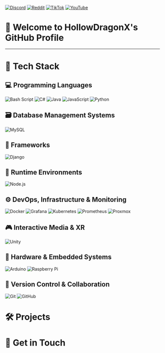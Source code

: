 [![Discord](https://img.shields.io/badge/Discord-%237289DA.svg?logo=discord&logoColor=white)](https://discord.gg/) 
[![Reddit](https://img.shields.io/badge/Reddit-%23FF4500.svg?logo=Reddit&logoColor=white)](https://reddit.com/user/) 
[![TikTok](https://img.shields.io/badge/TikTok-%23000000.svg?logo=TikTok&logoColor=white)](https://tiktok.com/) 
[![YouTube](https://img.shields.io/badge/YouTube-%23FF0000.svg?logo=YouTube&logoColor=white)](https://youtube.com/c/https://www.youtube.com/) 

# 🐉 Welcome to HollowDragonX's GitHub Profile
---

# 🧠 Tech Stack

## 💻 Programming Languages
![Bash Script](https://img.shields.io/badge/bash_script-%23121011.svg?style=for-the-badge&logo=gnu-bash&logoColor=white)
![C#](https://img.shields.io/badge/C%23-239120?style=for-the-badge&logo=unity&logoColor=white)
![Java](https://img.shields.io/badge/Java-ED8B00?style=for-the-badge&logo=openjdk&logoColor=white)
![JavaScript](https://img.shields.io/badge/javascript-%23323330.svg?style=for-the-badge&logo=javascript&logoColor=%23F7DF1E) 
![Python](https://img.shields.io/badge/python-3670A0?style=for-the-badge&logo=python&logoColor=ffdd54)

## 🗃️ Database Management Systems
![MySQL](https://img.shields.io/badge/MySQL-4479A1?style=for-the-badge&logo=mysql&logoColor=white)

## 🧱 Frameworks
![Django](https://img.shields.io/badge/Django-092E20?style=for-the-badge&logo=django&logoColor=green)

## 🧰 Runtime Environments
![Node.js](https://img.shields.io/badge/node.js-339933?style=for-the-badge&logo=Node.js&logoColor=white)

## ⚙️ DevOps, Infrastructure & Monitoring
![Docker](https://img.shields.io/badge/docker-%230db7ed.svg?style=for-the-badge&logo=docker&logoColor=white)
![Grafana](https://img.shields.io/badge/grafana-%23F46800.svg?style=for-the-badge&logo=grafana&logoColor=white)
![Kubernetes](https://img.shields.io/badge/Kubernetes-326CE5?style=for-the-badge&logo=Kubernetes&logoColor=white)
![Prometheus](https://img.shields.io/badge/Prometheus-E6522C?style=for-the-badge&logo=Prometheus&logoColor=white) 
![Proxmox](https://img.shields.io/badge/Proxmox-E57000?&style=for-the-badge&logo=Proxmox&logoColor=white)

## 🎮 Interactive Media & XR
![Unity](https://img.shields.io/badge/unity-%23000000.svg?style=for-the-badge&logo=unity&logoColor=white)


## 🤖 Hardware & Embedded Systems
![Arduino](https://img.shields.io/badge/-Arduino-00979D?style=for-the-badge&logo=Arduino&logoColor=white)
![Raspberry Pi](https://img.shields.io/badge/-Raspberry_Pi-C51A4A?style=for-the-badge&logo=Raspberry-Pi) 

## 📂 Version Control & Collaboration
![Git](https://img.shields.io/badge/git-%23F05033.svg?style=for-the-badge&logo=git&logoColor=white) 
![GitHub](https://img.shields.io/badge/github-%23121011.svg?style=for-the-badge&logo=github&logoColor=white) 


# 🛠️ Projects

# 📱 Get in Touch

